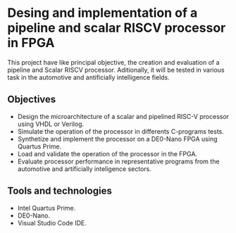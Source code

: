 # **Desing and implementation of a pipeline and scalar RISCV processor in FPGA**

  This project have like principal objective, the creation and evaluation of a pipeline and Scalar RISCV processor. Aditionally, it will be tested in various task in the automotive and antificially intelligence fields.

  ## Objectives

  - Design the microarchitecture of a scalar and pipelined RISC-V processor using VHDL or Verilog.
  - Simulate the operation of the processor in differents C-programs tests.
  - Synthetize and implement the processor on a DE0-Nano FPGA using Quartus Prime.
  - Load and validate the operation of the processor in the FPGA.
  - Evaluate processor performance in representative programs from the automotive and artificially inteligence sectors.

## Tools and technologies

- Intel Quartus Prime.
- DE0-Nano.
- Visual Studio Code IDE.

  

